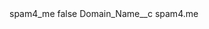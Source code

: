 <?xml version="1.0" encoding="UTF-8"?>
<CustomMetadata xmlns="http://soap.sforce.com/2006/04/metadata" xmlns:xsi="http://www.w3.org/2001/XMLSchema-instance" xmlns:xsd="http://www.w3.org/2001/XMLSchema">
    <label>spam4_me</label>
    <protected>false</protected>
    <values>
        <field>Domain_Name__c</field>
        <value xsi:type="xsd:string">spam4.me</value>
    </values>
</CustomMetadata>
